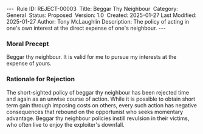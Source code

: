 --- 
Rule ID: REJECT-00003 
Title: Beggar Thy Neighbour 
Category: General 
Status: Proposed 
Version: 1.0 
Created: 2025-01-27
Last Modified: 2025-01-27
Author: Tony McLaughlin
Description: The policy of acting in one's own interest at the direct expense of one's neighbour.
---  

### Moral Precept

Beggar thy neighbour.  It is valid for me to pursue my interests at the expense of yours.

### Rationale for Rejection

The short-sighted policy of beggar thy neighbour has been rejected time and again as an unwise course of action.  While it is possible to obtain short term gain through imposing costs on others, every such action has negative consequences that rebound on the opportunist who seeks momentary advantage.  Beggar thy neighbour policies instill revulsion in their victims, who often live to enjoy the exploiter's downfall.
